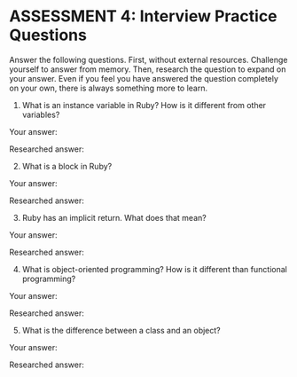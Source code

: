 # ASSESSMENT 4: Interview Practice Questions

Answer the following questions. First, without external resources. Challenge yourself to answer from memory. Then, research the question to expand on your answer. Even if you feel you have answered the question completely on your own, there is always something more to learn.  

1. What is an instance variable in Ruby? How is it different from other variables?

  Your answer:

  Researched answer:



2. What is a block in Ruby?

  Your answer:

  Researched answer:



3. Ruby has an implicit return. What does that mean?

  Your answer:

  Researched answer:



4. What is object-oriented programming? How is it different than functional programming?

  Your answer:

  Researched answer:



5. What is the difference between a class and an object?

  Your answer:

  Researched answer:
